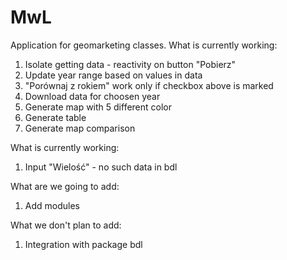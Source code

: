 # MwL

Application for geomarketing classes. 
What is currently working: 

1. Isolate getting data - reactivity on button "Pobierz"
2. Update year range based on values in data
3. "Porównaj z rokiem" work only if checkbox above is marked
4. Download data for choosen year
5. Generate map with 5 different color
6. Generate table
7. Generate map comparison 

What is currently working: 

1. Input "Wielość" - no such data in bdl 

What are we going to add: 

1. Add modules 

What we don't plan to add: 
1. Integration with package bdl
